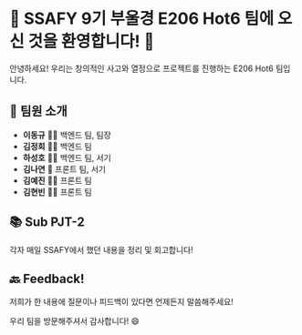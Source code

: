 # 🚀 SSAFY 9기 부울경 E206 Hot6 팀에 오신 것을 환영합니다! 🎉

안녕하세요! 우리는 창의적인 사고와 열정으로 프로젝트를 진행하는 E206 Hot6 팀입니다. 

## 👥 팀원 소개 

- **이동규** 🐱‍👤 백엔드 팀, 팀장
- **김정희** 🧙‍♂️ 백엔드 팀
- **하성호** 🕵️‍♀️ 백엔드 팀, 서기
- **김나연** 🤖 프론트 팀, 서기
- **김예진** 🧚‍♀️ 프론트 팀
- **김현빈** 🐱‍🚀 프론트 팀

## 📚 Sub PJT-2

각자 매일 SSAFY에서 했던 내용을 정리 및 회고합니다!

## 🔙 Feedback!

저희가 한 내용에 질문이나 피드백이 있다면 언제든지 말씀해주세요!

우리 팀을 방문해주셔서 감사합니다! 😄
